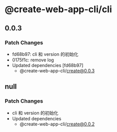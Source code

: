 # @create-web-app-cli/cli

## 0.0.3

### Patch Changes

- fd68b97: cli 和 version 的初始化
- 0175f1c: remove log
- Updated dependencies [fd68b97]
  - @create-web-app-cli/create@0.0.3

## null

### Patch Changes

- cli 和 version 的初始化
- Updated dependencies
  - @create-web-app-cli/create@0.0.2
